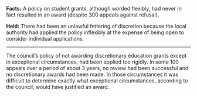 **Facts:** A policy on student grants, although worded flexibly, had never in fact resulted in an award (despite 300 appeals against refusal).

**Held:** There had been an unlawful fettering of discretion because the local authority had applied the policy inflexibly at the expense of being open to consider individual applications.

---

The council’s policy of not awarding discretionary education grants except in exceptional circumstances, had been applied too rigidly. In some 100 appeals over a period of about 3 years, no review had been successful and no discretionary awards had been made. In those circumstances it was difficult to determine exactly what exceptional circumstances, according to the council, would have justified an award.